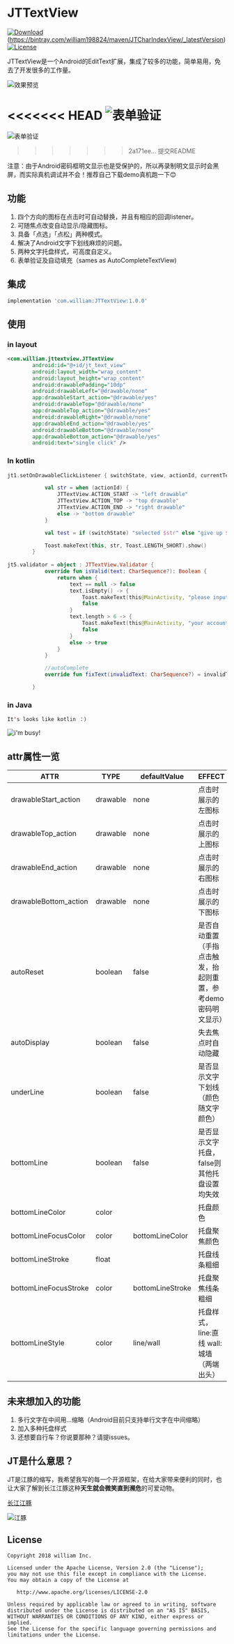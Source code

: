 # JTTextView

  [ ![Download](https://api.bintray.com/packages/william198824/maven/JTTextView/images/download.svg) ](https://bintray.com/william198824/maven/JTTextView/_latestVersion)(https://bintray.com/william198824/maven/JTCharIndexView/_latestVersion)  [![License](https://img.shields.io/badge/License-Apache--2.0%20-blue.svg)](./LICENSE)

JTTextView是一个Android的EditText扩展，集成了较多的功能，简单易用，免去了开发很多的工作量。

![效果预览](https://github.com/william198824/JTTextView/blob/master/play.gif?raw=true)

<<<<<<< HEAD
![表单验证](checkTextValid.gif) 
=======
![表单验证](checkTextValid.gif)
>>>>>>> 2a171ee... 提交README

注意：由于Android密码框明文显示也是受保护的，所以再录制明文显示时会黑屏，而实际真机调试并不会！推荐自己下载demo真机跑一下😊

## 功能

1. 四个方向的图标在点击时可自动替换，并且有相应的回调listener。
2. 可随焦点改变自动显示/隐藏图标。
3. 具备「点选」「点松」两种模式。
4. 解决了Android文字下划线麻烦的问题。
5. 两种文字托盘样式，可高度自定义。
6. 表单验证及自动填充（sames as AutoCompleteTextView)

## 集成

```groovy
implementation 'com.william:JTTextView:1.0.0'
```

## 使用

### in layout

```xml
<com.william.jttextview.JTTextView
        android:id="@+id/jt_text_view"
        android:layout_width="wrap_content"
        android:layout_height="wrap_content"
        android:drawablePadding="10dp"
        android:drawableLeft="@drawable/none"
        app:drawableStart_action="@drawable/yes"
        android:drawableTop="@drawable/none"
        app:drawableTop_action="@drawable/yes"
        android:drawableRight="@drawable/none"
        app:drawableEnd_action="@drawable/yes"
        android:drawableBottom="@drawable/none"
        app:drawableBottom_action="@drawable/yes"
        android:text="single click" />
```

### In kotlin

```kotlin
jt1.setOnDrawableClickListener { switchState, view, actionId, currentText ->

            val str = when (actionId) {
                JTTextView.ACTION_START -> "left drawable"
                JTTextView.ACTION_TOP -> "top drawable"
                JTTextView.ACTION_END -> "right drawable"
                else -> "bottom drawable"
            }

            val test = if (switchState) "selected $str" else "give up $str"

            Toast.makeText(this, str, Toast.LENGTH_SHORT).show()
        }
        
jt5.validator = object : JTTextView.Validator {
            override fun isValid(text: CharSequence?): Boolean {
                return when {
                    text == null -> false
                    text.isEmpty() -> {
                        Toast.makeText(this@MainActivity, "please input your account !", Toast.LENGTH_SHORT).show()
                        false
                    }
                    text.length > 6 -> {
                        Toast.makeText(this@MainActivity, "your account's length is longer then 6 !", Toast.LENGTH_SHORT).show()
                        false
                    }
                    else -> true
                }
            }

            //autoComplete
            override fun fixText(invalidText: CharSequence?) = invalidText

        }
```

### in Java

```java
It's looks like kotlin ：）
```
![i'm busy!](woca.gif)

## attr属性一览

|ATTR|TYPE|defaultValue|EFFECT|
|------|---------|---------|---------|
|drawableStart_action|drawable|none|点击时展示的左图标|
|drawableTop_action|drawable|none|点击时展示的上图标|
|drawableEnd_action|drawable|none|点击时展示的右图标|
|drawableBottom_action|drawable|none|点击时展示的下图标|
|autoReset|boolean|false|是否自动重置（手指点击触发，抬起则重置，参考demo密码明文显示）|
|autoDisplay|boolean|false|失去焦点时自动隐藏|
|underLine|boolean|false|是否显示文字下划线（颜色随文字颜色）|
|bottomLine|boolean|false|是否显示文字托盘，false则其他托盘设置均失效|
|bottomLineColor|color||托盘颜色|
|bottomLineFocusColor|color|bottomLineColor|托盘聚焦颜色|
|bottomLineStroke|float||托盘线条粗细|
|bottomLineFocusStroke|color|bottomLineStroke|托盘聚焦线条粗细|
|bottomLineStyle|color|line/wall|托盘样式，line:直线   wall:城墙（两端出头）|

## 未来想加入的功能

1. 多行文字在中间用...缩略（Android目前只支持单行文字在中间缩略）
2. 加入多种托盘样式
3. 还想要自行车？你说要那种？请提issues。

## JT是什么意思？

JT是江豚的缩写，我希望我写的每一个开源框架，在给大家带来便利的同时，也让大家了解到长江江豚这种**天生就会微笑直到濒危**的可爱动物。

[长江江豚](http://www.njyfpca.org/about/?111.html)

![江豚](https://gss1.bdstatic.com/9vo3dSag_xI4khGkpoWK1HF6hhy/baike/c0%3Dbaike80%2C5%2C5%2C80%2C26/sign=176a26ad3687e950561afb3e71513826/738b4710b912c8fc62a4dfa3f0039245d688210c.jpg)

## License

    Copyright 2018 william Inc.

    Licensed under the Apache License, Version 2.0 (the "License");
    you may not use this file except in compliance with the License.
    You may obtain a copy of the License at

       http://www.apache.org/licenses/LICENSE-2.0

    Unless required by applicable law or agreed to in writing, software
    distributed under the License is distributed on an "AS IS" BASIS,
    WITHOUT WARRANTIES OR CONDITIONS OF ANY KIND, either express or implied.
    See the License for the specific language governing permissions and
    limitations under the License.